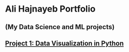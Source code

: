 # **Ali Hajnayeb Portfolio**
## (My Data Science and ML projects)

## [**Project 1: Data Visualization in Python**](https://github.com/hajnayeb/Python-Visualization)
